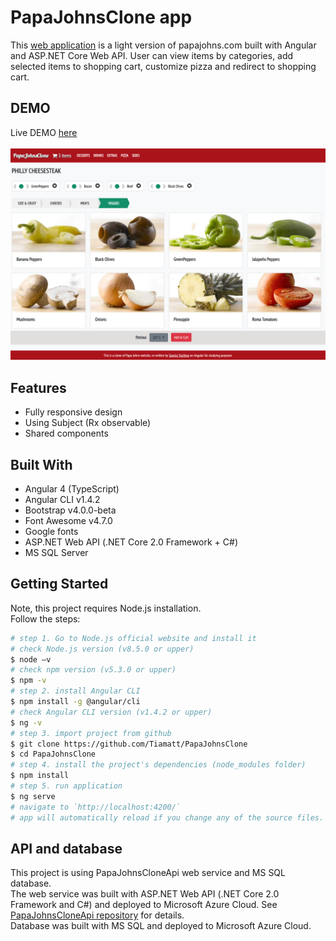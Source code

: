 # PapaJohnsClone app
This [web application](https://tiamatt.github.io/PapaJohnsClone) is a light version of papajohns.com built with Angular and ASP.NET Core Web API. User can view items by categories, add selected items to shopping cart, customize pizza and redirect to shopping cart.


## DEMO
Live DEMO [here](https://tiamatt.github.io/PapaJohnsClone) </br>
</br>
![PapaJohnsCloneScreenshot](/src/assets/otherImages/screenshot.png?raw=true "PapaJohnsClone screenshot")


## Features
* Fully responsive design
* Using Subject (Rx observable)
* Shared components


## Built With
* Angular 4 (TypeScript)
* Angular CLI v1.4.2
* Bootstrap v4.0.0-beta
* Font Awesome v4.7.0
* Google fonts
* ASP.NET Web API (.NET Core 2.0 Framework + C#)
* MS SQL Server


## Getting Started
Note, this project requires Node.js installation.</br>
Follow the steps:
```bash
# step 1. Go to Node.js official website and install it
# check Node.js version (v8.5.0 or upper)
$ node –v
# check npm version (v5.3.0 or upper)
$ npm -v
# step 2. install Angular CLI
$ npm install -g @angular/cli
# check Angular CLI version (v1.4.2 or upper)
$ ng -v
# step 3. import project from github 
$ git clone https://github.com/Tiamatt/PapaJohnsClone
$ cd PapaJohnsClone
# step 4. install the project's dependencies (node_modules folder)
$ npm install
# step 5. run application
$ ng serve
# navigate to `http://localhost:4200/`
# app will automatically reload if you change any of the source files.
```

## API and database
This project is using PapaJohnsCloneApi web service and MS SQL database. </br>
The web service was built with ASP.NET Web API (.NET Core 2.0 Framework and C#) and deployed to Microsoft Azure Cloud. See  [PapaJohnsCloneApi repository](https://github.com/Tiamatt/PapaJohnsCloneApi) for details. </br>
Database was built with MS SQL and deployed to Microsoft Azure Cloud. </br>

